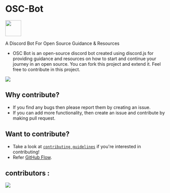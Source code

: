 
# OSC-Bot

<img height="50" width="50"  align="center" src="https://user-images.githubusercontent.com/42407874/195036409-d941ee06-2210-4643-ba27-8ae0fac53465.jpg">


A Discord Bot For Open Source Guidance &amp; Resources

- OSC Bot is an open-source discord bot created using discord.js for providing guidance and resources on how to start and continue your journey in an open source. You can fork this project and extend it.
Feel free to contribute in this project.


<img src='https://hacktoberfest.com/_next/static/media/opengraph.da6e44c0.png'/>

## Why contribute?
- If you find any bugs then please report them by creating an issue. 
- If you can add more functionality, then create an issue and contribute by making pull request.
 
## Want to contribute?
- Take a look at [`contributing guidelines`](CONTRIBUTING.md) if you're interested in contributing!
- Refer [GitHub Flow](https://guides.github.com/introduction/flow).

## contributors : 

<a href="https://github.com/Arun9739/Paryatana/graphs/contributors">
  <img src="https://contrib.rocks/image?repo=1tsak/OSC-Bot"/>
</a>
